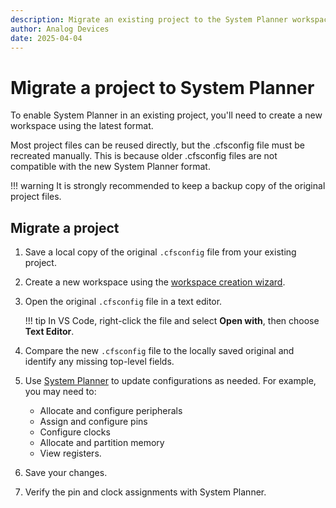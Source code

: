 ```yaml
---
description: Migrate an existing project to the System Planner workspace.
author: Analog Devices
date: 2025-04-04
---
```


# Migrate a project to System Planner

To enable System Planner in an existing project, you'll need to create a new workspace using the latest format.

Most project files can be reused directly, but the .cfsconfig file must be recreated manually. This is because older .cfsconfig files are not compatible with the new System Planner format.

!!! warning
    It is strongly recommended to keep a backup copy of the original project files.

## Migrate a project

1. Save a local copy of the original `.cfsconfig` file from your existing project.
2. Create a new workspace using the [workspace creation wizard](create-new-workspace.md).
3. Open the original `.cfsconfig` file in a text editor.

    !!! tip
        In VS Code, right-click the file and select **Open with**, then choose **Text Editor**.

4. Compare the new `.cfsconfig` file to the locally saved original and identify any missing top-level fields.
5. Use [System Planner](../tools/index.md) to update configurations as needed. For example, you may need to:
     - Allocate and configure peripherals
     - Assign and configure pins
     - Configure clocks
     - Allocate and partition memory
     - View registers.

6. Save your changes.
7. Verify the pin and clock assignments with System Planner.
